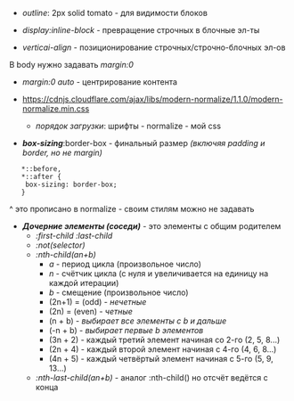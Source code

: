 - _outline_: 2px solid tomato - для видимости блоков

- _display:inline-block_ - превращение строчных в блочные эл-ты
- _verticai-align_ - позиционирование строчных/строчно-блочных эл-ов

В body нужно задавать _margin:0_

- _margin:0 auto_ - центрирование контента

- https://cdnjs.cloudflare.com/ajax/libs/modern-normalize/1.1.0/modern-normalize.min.css

  - _порядок загрузки_: шрифты - normalize - мой css

- **_box-sizing_**:border-box - финальный размер _(включяя padding и border, но
  не margin)_

```*,
   *::before,
   *::after {
    box-sizing: border-box;
   }
```

^ это прописано в normalize - своим стилям можно не задавать

- **_Дочерние элементы (соседи)_** - это элементы с общим родителем
  - _:first-child_ _:last-child_
  - _:not(selector)_
  - _:nth-child(an+b)_
    - _a_ - период цикла (произвольное число)
    - _n_ - счётчик цикла (с нуля и увеличивается на единицу на каждой итерации)
    - _b_ - смещение (произвольное число)
    - (2n+1) = (odd) - _нечетные_
    - (2n) = (even) - _четные_
    - (n + b) - _выбирает все элементы с b и дальше_
    - (-n + b) - _выбирает первые b элементов_
    - (3n + 2) - каждый третий элемент начиная со 2-го (2, 5, 8...)
    - (2n + 4) - каждый второй элемент начиная с 4-го (4, 6, 8...)
    - (4n + 5) - каждый четвёртый элемент начиная с 5-го (5, 9, 13...)
  - _:nth-last-child(an+b)_ - аналог :nth-child() но отсчёт ведётся с конца
